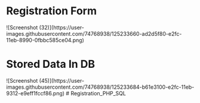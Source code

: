 <h1>Registration Form </h1>
![Screenshot (32)](https://user-images.githubusercontent.com/74768938/125233660-ad2d5f80-e2fc-11eb-8990-0fbbc585ce04.png)

<h1>Stored Data In DB </h1>
![Screenshot (45)](https://user-images.githubusercontent.com/74768938/125233684-b61e3100-e2fc-11eb-9312-e9eff1fccf86.png)
# Registration_PHP_SQL



